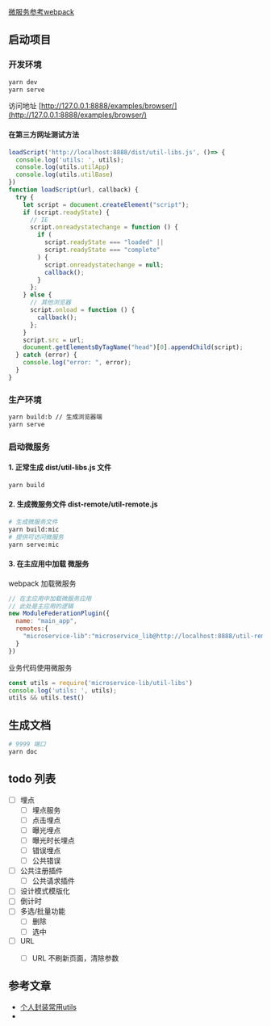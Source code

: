 [微服务参考webpack](https://github.com/anderlaw/react-webpack-MF)



## 启动项目

### 开发环境
```sh
yarn dev
yarn serve
```
访问地址 [http://127.0.0.1:8888/examples/browser/](http://127.0.0.1:8888/examples/browser/) 


#### 在第三方网址测试方法
```js
loadScript('http://localhost:8888/dist/util-libs.js', ()=> {
  console.log('utils: ', utils);
  console.log(utils.utilApp)
  console.log(utils.utilBase)
})
function loadScript(url, callback) {
  try {
    let script = document.createElement("script");
    if (script.readyState) {
      // IE
      script.onreadystatechange = function () {
        if (
          script.readyState === "loaded" ||
          script.readyState === "complete"
        ) {
          script.onreadystatechange = null;
          callback();
        }
      };
    } else {
      // 其他浏览器
      script.onload = function () {
        callback();
      };
    }
    script.src = url;
    document.getElementsByTagName("head")[0].appendChild(script);
  } catch (error) {
    console.log("error: ", error);
  }
}

```


### 生产环境
```sh
yarn build:b // 生成浏览器端
yarn serve
```




###  启动微服务

#### 1. 正常生成 dist/util-libs.js 文件
```sh
yarn build
```



####  2. 生成微服务文件 dist-remote/util-remote.js
```sh
# 生成微服务文件
yarn build:mic
# 提供可访问微服务
yarn serve:mic
```


#### 3. 在主应用中加载 微服务

webpack 加载微服务
```javascript
// 在主应用中加载微服务应用
// 此处是主应用的逻辑
new ModuleFederationPlugin({
  name: "main_app",
  remotes:{
    "microservice-lib":"microservice_lib@http://localhost:8888/util-remote.js"
  }
})

```



业务代码使用微服务
```js
const utils = require('microservice-lib/util-libs')
console.log('utils: ', utils);
utils && utils.test()

```






## 生成文档
```sh
# 9999 端口
yarn doc

```




## todo 列表

- [ ] 埋点
  - [ ] 埋点服务
  - [ ] 点击埋点
  - [ ] 曝光埋点
  - [ ] 曝光时长埋点
  - [ ] 错误埋点
  - [ ] 公共错误
- [ ] 公共注册插件
  - [ ] 公共请求插件
- [ ] 设计模式模版化
- [ ] 倒计时
- [ ] 多选/批量功能
  - [ ] 删除
  - [ ] 选中
- [ ] URL
  - [ ] URL 不刷新页面，清除参数





## 参考文章
- [个人封装常用utils](https://github.com/dragonir/Utils.js#uuidgenerator)   
 - 